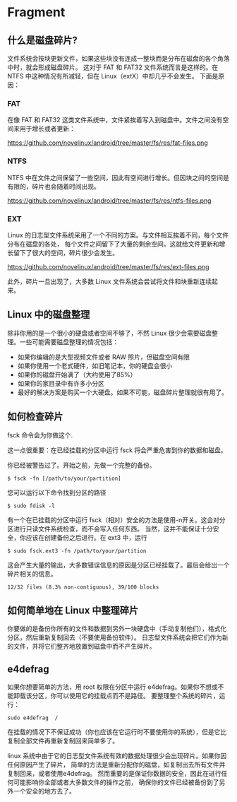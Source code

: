 # Fragment

## 什么是磁盘碎片?

文件系统会按块更新文件，如果这些块没有连成一整块而是分布在磁盘的各个角落中时，就会形成磁盘碎片。
这对于 FAT 和 FAT32 文件系统而言是这样的。在 NTFS 中这种情况有所减轻，但在 Linux（extX）中却几乎不会发生。
下面是原因：

### FAT

在像 FAT 和 FAT32 这类文件系统中，文件紧挨着写入到磁盘中。文件之间没有空间来用于增长或者更新：

https://github.com/novelinux/android/tree/master/fs/res/fat-files.png

### NTFS

NTFS 中在文件之间保留了一些空间，因此有空间进行增长。但因块之间的空间是有限的，碎片也会随着时间出现。

https://github.com/novelinux/android/tree/master/fs/res/ntfs-files.png

### EXT

Linux 的日志型文件系统采用了一个不同的方案。与文件相互挨着不同，每个文件分布在磁盘的各处，
每个文件之间留下了大量的剩余空间。这就给文件更新和增长留下了很大的空间，碎片很少会发生。

https://github.com/novelinux/android/tree/master/fs/res/ext-files.png

此外，碎片一旦出现了，大多数 Linux 文件系统会尝试将文件和块重新连续起来。

## Linux 中的磁盘整理

除非你用的是一个很小的硬盘或者空间不够了，不然 Linux 很少会需要磁盘整理。一些可能需要磁盘整理的情况包括：

* 如果你编辑的是大型视频文件或者 RAW 照片，但磁盘空间有限
* 如果你使用一个老式硬件，如旧笔记本，你的硬盘会很小
* 如果你的磁盘开始满了（大约使用了85%）
* 如果你的家目录中有许多小分区
* 最好的解决方案是购买一个大硬盘。如果不可能，磁盘碎片整理就很有用了。

## 如何检查碎片

fsck 命令会为你做这个.

这一点很重要：在已经挂载的分区中运行 fsck 将会严重危害到你的数据和磁盘。

你已经被警告过了。开始之前，先做一个完整的备份。


```
$ fsck -fn [/path/to/your/partition]
```

您可以运行以下命令找到分区的路径

```
$ sudo fdisk -l
```

有一个在已挂载的分区中运行 fsck（相对）安全的方法是使用-n开关。这会对分区进行只读文件系统检查，而不会写入任何东西。
当然，这并不能保证十分安全，你应该在创建备份之后进行。在 ext3 中，运行

```
$ sudo fsck.ext3 -fn /path/to/your/partition
```

这会产生大量的输出，大多数错误信息的原因是分区已经挂载了。最后会给出一个碎片相关的信息。

```
12/32 files (8.3% non-contiguous), 39/100 blocks
```

## 如何简单地在 Linux 中整理碎片

你要做的是备份你所有的文件和数据到另外一块硬盘中（手动复制他们），格式化分区，然后重新复制回去（不要使用备份软件）。
日志型文件系统会把它们作为新的文件，并将它们整齐地放置到磁盘中而不产生碎片。

## e4defrag

如果你想要简单的方法，用 root 权限在分区中运行 e4defrag。如果你不想或不能卸载该分区，你可以使用它的挂载点而不是路径。
要整理整个系统的碎片，运行：

```
sudo e4defrag  /
```

在挂载的情况下不保证成功（你也应该在它运行时不要使用你的系统），但是它比复制全部文件再重新复制回来简单多了。

linux 系统中由于它的日志型文件系统有效的数据处理很少会出现碎片。如果你因任何原因产生了碎片，
简单的方法是重新分配你的磁盘，如复制出去所有文件并复制回来，或者使用e4defrag。
然而重要的是保证你数据的安全，因此在进行任何可能影响你全部或者大多数文件的操作之前，
确保你的文件已经被备份到了另外一个安全的地方去了。
